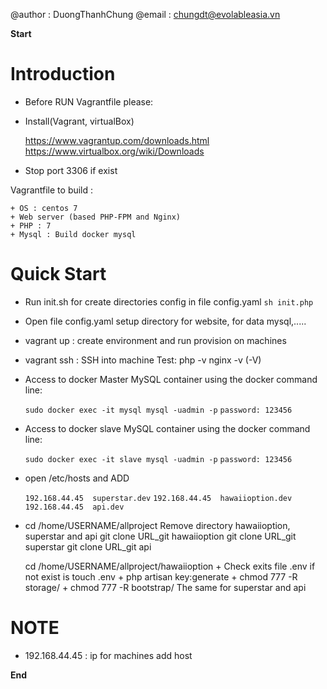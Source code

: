 
@author : DuongThanhChung
@email : chungdt@evolableasia.vn

************************************************Start************************************************

# Introduction

* Before RUN Vagrantfile please: 

+ Install(Vagrant, virtualBox)

	https://www.vagrantup.com/downloads.html
	https://www.virtualbox.org/wiki/Downloads

+ Stop port 3306 if exist

Vagrantfile to build : 

	+ OS : centos 7
	+ Web server (based PHP-FPM and Nginx)
	+ PHP : 7
	+ Mysql : Build docker mysql 

# Quick Start

+ Run init.sh for create directories config in file config.yaml
	`sh init.php`	
+ Open file config.yaml setup directory for website, for data mysql,.....

+ vagrant up : create environment and run provision on machines

+ vagrant ssh :  SSH into machine
 	Test:
		php -v
		nginx -v (-V)

+ Access to docker Master MySQL container using the docker command line:

	`sudo docker exec -it mysql mysql -uadmin -p`
	`password: 123456`
+ Access to docker slave MySQL container using the docker command line:

	`sudo docker exec -it slave mysql -uadmin -p`
	`password: 123456`

+ open /etc/hosts and ADD 

	`192.168.44.45  superstar.dev`
	`192.168.44.45  hawaiioption.dev`
	`192.168.44.45  api.dev`

+ cd /home/USERNAME/allproject
Remove directory hawaiioption, superstar and api
	git clone URL_git hawaiioption
	git clone URL_git superstar
	git clone URL_git api

	cd /home/USERNAME/allproject/hawaiioption
		+ Check exits file .env if not exist is touch .env
		+ php artisan key:generate
		+ chmod 777 -R storage/
		+ chmod 777 -R bootstrap/
	The same for superstar and api
# NOTE
+ 192.168.44.45 : ip for machines add host

************************************************End************************************************

